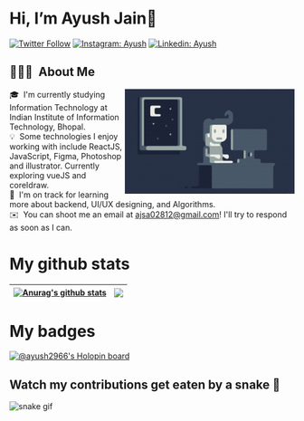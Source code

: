 # Hi, I’m Ayush Jain👋 
[![Twitter Follow](https://img.shields.io/twitter/follow/AyushJaun?label=Follow)](https://twitter.com/AyushJaun)
[![Instagram: Ayush](https://img.shields.io/badge/-Ayush-pink?style=flat-square&logo=Instagram&logoColor=white&link=https://www.instagram.com/_.ayuxxhh._/)](https://www.instagram.com/_.ayuxxhh._/)
[![Linkedin: Ayush](https://img.shields.io/badge/-Ayush-blue?style=flat-square&logo=Linkedin&logoColor=white&link=https://www.linkedin.com/in/ayush-jain-315b51228/)](https://www.linkedin.com/in/ayush-jain-315b51228/)
## 👨🏻‍💻 &nbsp;About Me

<img alt="Night Coding" src="https://raw.githubusercontent.com/AVS1508/AVS1508/master/assets/Night-Coding.gif" align="right"/>

🎓 &nbsp;I'm currently studying Information Technology at Indian Institute of Information Technology, Bhopal.\
💡 &nbsp;Some technologies I enjoy working with include ReactJS, JavaScript, Figma, Photoshop and illustrator. Currently exploring vueJS and coreIdraw.\
🌱 &nbsp;I'm on track for learning more about backend, UI/UX designing, and Algorithms.\
✉️ &nbsp;You can shoot me an email at ajsa02812@gmail.com! I'll try to respond as soon as I can.

# My github stats
| <a href="https://github.com/Ayush2966/github-readme-stats"><img align="center" src="https://github-readme-stats.vercel.app/api?username=anuraghazra&show_icons=true&include_all_commits=true&theme=buefy&hide_border=true" alt="Anurag's github stats" /></a> | <a href="https://github.com/anuraghazra/github-readme-stats"><img align="center" src="https://github-readme-stats.vercel.app/api/top-langs/?username=anuraghazra&layout=compact&theme=buefy&hide_border=true" /></a> |
| ------------- | ------------- |


# My badges
[![@ayush2966's Holopin board](https://holopin.me/ayush2966)](https://holopin.io/@ayush2966)

## Watch my contributions get eaten by a snake 🐍
![snake gif](https://github.com/tanyarajhans/Actions/blob/output/github-contribution-grid-snake.svg)

<!---
Ayush2966/Ayush2966 is a ✨ special ✨ repository because its `README.md` (this file) appears on your GitHub profile.
You can click the Preview link to take a look at your changes.
--->
